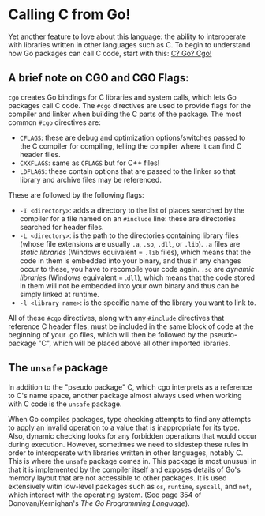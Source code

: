 # Calling C from Go! 

Yet another feature to love about this language: the ability to interoperate with libraries written in other languages such as C. 
To begin to understand how Go packages can call C code, start with this: [C? Go? Cgo!](https://blog.golang.org/c-go-cgo) 

##  A brief note on CGO and CGO Flags:

`cgo` creates Go bindings for C libraries and system calls, which lets Go packages call C code. The `#cgo` directives are used to provide flags for the compiler and linker when building the C parts of the package. The most common `#cgo` directives are: 

* `CFLAGS`: these are debug and optimization options/switches passed to the C compiler for compiling, telling the compiler where it can find C header files. 
* `CXXFLAGS`: same as `CFLAGS` but for C++ files! 
* `LDFLAGS`: these contain options that are passed to the linker so that library and archive files may be referenced. 

These are followed by the following flags: 

* `-I <directory>`: adds a directory to the list of places searched by the compiler for a file named on an `#include` line: these are directories searched for header files. 
* `-L <directory>`: is the path to the directories containing library files (whose file extensions are usually `.a`, `.so`, `.dll`, or `.lib`). `.a` files are _static libraries_ (Windows equivalent = `.lib` files), which means that the code in them is embedded into your binary, and thus if any changes occur to these, you have to recompile your code again. `.so` are _dynamic libraries_ (Windows equivalent = .`dll`), which means that the code stored in them will not be embedded into your own binary and thus can be simply linked at runtime. 
* `-l <library name>`: is the specific name of the library you want to link to.

All of these `#cgo` directives, along with any `#include` directives that reference C header files, must be included in the same block of code at the beginning of your .go files, which will then be followed by the pseudo-package "C", which will be placed above all other imported libraries.
 
## The `unsafe` package

In addition to the "pseudo package" C, which cgo interprets as a reference to C's name space, another package almost always used when working with C code is the `unsafe` package. 

When Go compiles packages, type checking attempts to find any attempts to apply an invalid operation to a value that is inappropriate for its type. Also, dynamic checking looks for any forbidden operations that would occur during execution. However, sometimes we need to sidestep these rules in order to interoperate with libraries written in other languages, notably C. This is where the `unsafe` package comes in. This package is most unusual in that it is implemented by the compiler itself and exposes details of Go's memory layout that are not accessible to other packages. It is used extensively witin low-level packages such as `os`, `runtime`, `syscall`, and `net`, which interact with the operating system. (See page 354 of Donovan/Kernighan's _The Go Programming Language_). 




